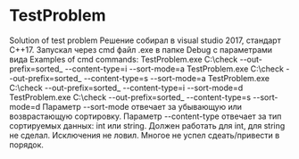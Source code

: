 # TestProblem
Solution of test problem
Решение собирал в visual studio 2017, стандарт С++17. 
Запускал через cmd файл .exe в папке Debug с параметрами вида
Examples of cmd commands:
			TestProblem.exe C:\check --out-prefix=sorted_ --content-type=i --sort-mode=a
			TestProblem.exe C:\check --out-prefix=sorted_ --content-type=s --sort-mode=a
			TestProblem.exe C:\check --out-prefix=sorted_ --content-type=i --sort-mode=d
			TestProblem.exe C:\check --out-prefix=sorted_ --content-type=s --sort-mode=d
Параметр --sort-mode отвечает за убывающую или возврастающую сортировку.
Параметр --content-type отвечает за тип сортируемых данных: int или string. 
Должен работать для int, для string не сделал. 
Исключения не ловил. 
Многое не успел сдеать/привести в порядок.
